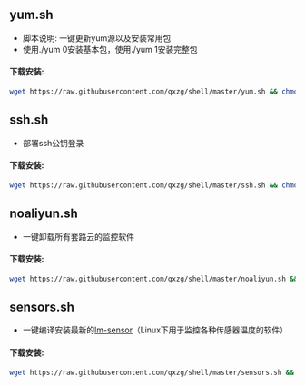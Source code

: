 ## yum.sh

- 脚本说明: 一键更新yum源以及安装常用包
- 使用./yum 0安装基本包，使用./yum 1安装完整包

#### 下载安装:
``` bash
wget https://raw.githubusercontent.com/qxzg/shell/master/yum.sh && chmod +x yum.sh
```
## ssh.sh

- 部署ssh公钥登录

#### 下载安装:
``` bash
wget https://raw.githubusercontent.com/qxzg/shell/master/ssh.sh && chmod +x ssh.sh && ./ssh.sh && rm -f ssh.sh
```

## noaliyun.sh

- 一键卸载所有套路云的监控软件

#### 下载安装:
``` bash
wget https://raw.githubusercontent.com/qxzg/shell/master/noaliyun.sh && chmod +x noaliyun.sh && ./noaliyun.sh && rm -f noaliyun.sh
```

## sensors.sh

- 一键编译安装最新的[lm-sensor](https://github.com/lm-sensors/lm-sensors)（Linux下用于监控各种传感器温度的软件）
#### 下载安装:
``` bash
wget https://raw.githubusercontent.com/qxzg/shell/master/sensors.sh && chmod +x sensors.sh && ./sensors.sh
```
